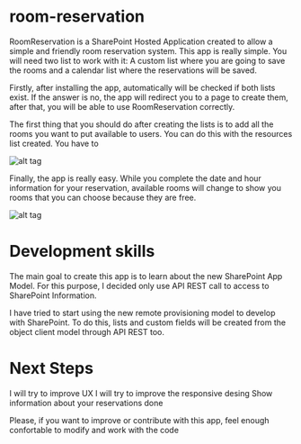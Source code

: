 # room-reservation

RoomReservation is a SharePoint Hosted Application created to allow a simple and friendly room reservation system. This app is really simple. You will need two list to work with it: A custom list where you are going to save the rooms and a calendar list where the reservations will be saved.

Firstly, after installing the app, automatically will be checked if both lists exist. If the answer is no, the app will redirect you to a page to create them, after that, you will be able to use RoomReservation correctly.

The first thing that you should do after creating the lists is to add all the rooms you want to put available to users. You can do this with the resources list created. You have to 

![alt tag](https://github.com/jcroav/room-resevation/blob/master/Images/AddingResources.png)

Finally, the app is really easy. While you complete the date and hour information for your reservation, available rooms will change to show you rooms that you can choose because they are free.

![alt tag](https://github.com/jcroav/room-resevation/blob/master/Images/Roomreservationapplication.png)

# Development skills

The main goal to create this app is to learn about the new SharePoint App Model. For this purpose, I decided only use API REST call to access to SharePoint Information.

I have tried to start using the new remote provisioning model to develop with SharePoint. To do this, lists and custom fields will be created from the object client model through API REST too.

# Next Steps

I will try to improve UX
I will try to improve the responsive desing
Show information about your reservations done



Please, if you want to improve or contribute with this app, feel enough confortable to modify and work with the code
